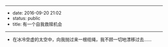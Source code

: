 - --
- date: 2016-09-20 21:02
- status: public
- title: 有一个自我救赎机会
- --
- 在冰冷空虚的太空中，向我抛过来一根缆绳，我不顾一切地漂移过去……
